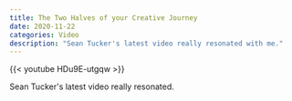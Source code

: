 ```yaml
---
title: The Two Halves of your Creative Journey
date: 2020-11-22
categories: Video
description: "Sean Tucker's latest video really resonated with me."
---
```


{{< youtube HDu9E-utgqw >}}

Sean Tucker's latest video really resonated.
